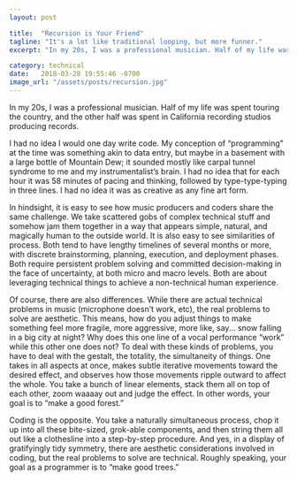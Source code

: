 ```yaml
---
layout: post

title:  "Recursion is Your Friend"
tagline: "It's a lot like traditional looping, but more funner."
excerpt: "In my 20s, I was a professional musician. Half of my life was spent touring the country, and the other half was spent in California recording studios producing records. I had no idea I would one day write code"

category: technical
date:   2018-03-28 19:55:46 -0700
image_url: "/assets/posts/recursion.jpg"
---
```


In my 20s, I was a professional musician. Half of my life was spent touring the country, and the other half was spent in California recording studios producing records.

I had no idea I would one day write code. My conception of “programming" at the time was something akin to data entry, but maybe in a basement with a large bottle of Mountain Dew; it sounded mostly like carpal tunnel syndrome to me and my instrumentalist’s brain. I had no idea that for each hour it was 58 minutes of pacing and thinking, followed by type-type-typing in three lines. I had no idea it was as creative as any fine art form.

In hindsight, it is easy to see how music producers and coders share the same challenge. We take scattered gobs of complex technical stuff and somehow jam them together in a way that appears simple, natural, and magically human to the outside world. It is also easy to see similarities of process. Both tend to have lengthy timelines of several months or more, with discrete brainstorming, planning, execution, and deployment phases. Both require persistent problem solving and committed decision-making in the face of uncertainty, at both micro and macro levels. Both are about leveraging technical things to achieve a non-technical human experience. 

Of course, there are also differences. While there are actual technical problems in music (microphone doesn’t work, etc), the real problems to solve are aesthetic. This means, how do you adjust things to make something feel more fragile, more aggressive, more like, say... snow falling in a big city at night? Why does this one line of a vocal performance “work” while this other one does not? To deal with these kinds of problems, you have to deal with the gestalt, the totality, the simultaneity of things. One takes in all aspects at once, makes subtle iterative movements toward the desired effect, and observes how those movements ripple outward to affect the whole. You take a bunch of linear elements, stack them all on top of each other, zoom waaaay out and judge the effect. In other words, your goal is to “make a good forest.” 

Coding is the opposite. You take a naturally simultaneous process, chop it up into all these bite-sized, grok-able components, and then string them all out like a clothesline into a step-by-step procedure. And yes, in a display of gratifyingly tidy symmetry, there are aesthetic considerations involved in coding, but the real problems to solve are technical. Roughly speaking, your goal as a programmer is to “make good trees.” 